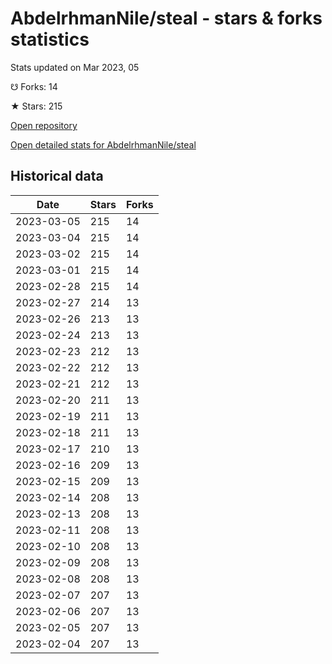 # AbdelrhmanNile/steal - stars & forks statistics

Stats updated on Mar 2023, 05

☋ Forks: 14

★ Stars: 215

[Open repository](https://github.com/AbdelrhmanNile/steal)

[Open detailed stats for AbdelrhmanNile/steal](https://reviewgithub.com/rep/AbdelrhmanNile/steal)

## Historical data
| Date | Stars | Forks |
|------|-------|-------|
| 2023-03-05 | 215 | 14 | 
| 2023-03-04 | 215 | 14 | 
| 2023-03-02 | 215 | 14 | 
| 2023-03-01 | 215 | 14 | 
| 2023-02-28 | 215 | 14 | 
| 2023-02-27 | 214 | 13 | 
| 2023-02-26 | 213 | 13 | 
| 2023-02-24 | 213 | 13 | 
| 2023-02-23 | 212 | 13 | 
| 2023-02-22 | 212 | 13 | 
| 2023-02-21 | 212 | 13 | 
| 2023-02-20 | 211 | 13 | 
| 2023-02-19 | 211 | 13 | 
| 2023-02-18 | 211 | 13 | 
| 2023-02-17 | 210 | 13 | 
| 2023-02-16 | 209 | 13 | 
| 2023-02-15 | 209 | 13 | 
| 2023-02-14 | 208 | 13 | 
| 2023-02-13 | 208 | 13 | 
| 2023-02-11 | 208 | 13 | 
| 2023-02-10 | 208 | 13 | 
| 2023-02-09 | 208 | 13 | 
| 2023-02-08 | 208 | 13 | 
| 2023-02-07 | 207 | 13 | 
| 2023-02-06 | 207 | 13 | 
| 2023-02-05 | 207 | 13 | 
| 2023-02-04 | 207 | 13 | 

